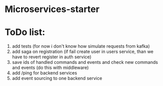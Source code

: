 # Microservices-starter

# ToDo list:
1) add tests (for now i don't know how simulate requests from kafka)
2) add saga on registration (if fail create user in users service, than we have to revert register in auth service)
3) save ids of handled commands and events and check new commands and events (do this with middleware)
4) add /ping for backend services
5) add event sourcing to one backend service
